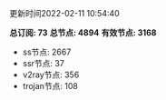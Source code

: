 更新时间2022-02-11 10:54:40

**总订阅: 73**
**总节点: 4894**
**有效节点: 3168**
- ss节点: 2667
- ssr节点: 37
- v2ray节点: 356
- trojan节点: 108
